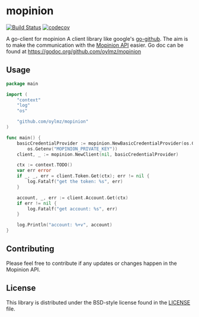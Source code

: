 # mopinion

[![Build Status](https://travis-ci.com/oylmz/mopinion.svg?branch=master)](https://travis-ci.com/oylmz/mopinion)
[![codecov](https://codecov.io/gh/oylmz/mopinion/branch/master/graph/badge.svg)](https://codecov.io/gh/oylmz/mopinion)

A go-client for mopinion
A client library like google's [go-github](https://github.com/google/go-github). The aim is to make the communication with the [Mopinion API](https://developer.mopinion.com/api/) easier. Go doc can be found at https://godoc.org/github.com/oylmz/mopinion

## Usage ##

```go
package main

import (
	"context"
	"log"
	"os"

	"github.com/oylmz/mopinion"
)

func main() {
	basicCredentialProvider := mopinion.NewBasicCredentialProvider(os.Getenv("MOPINION_PUBLIC_KEY"),
		os.Getenv("MOPINION_PRIVATE_KEY"))
	client, _ := mopinion.NewClient(nil, basicCredentialProvider)

	ctx := context.TODO()
	var err error
	if _, _, err = client.Token.Get(ctx); err != nil {
		log.Fatalf("get the token: %s", err)
	}

	account, _, err := client.Account.Get(ctx)
	if err != nil {
		log.Fatalf("get account: %s", err)
	}

	log.Println("account: %+v", account)
}
```

## Contributing ##
Please feel free to contribute if any updates or changes happen in the Mopinion API.

## License ##

This library is distributed under the BSD-style license found in the [LICENSE](./LICENSE)
file.